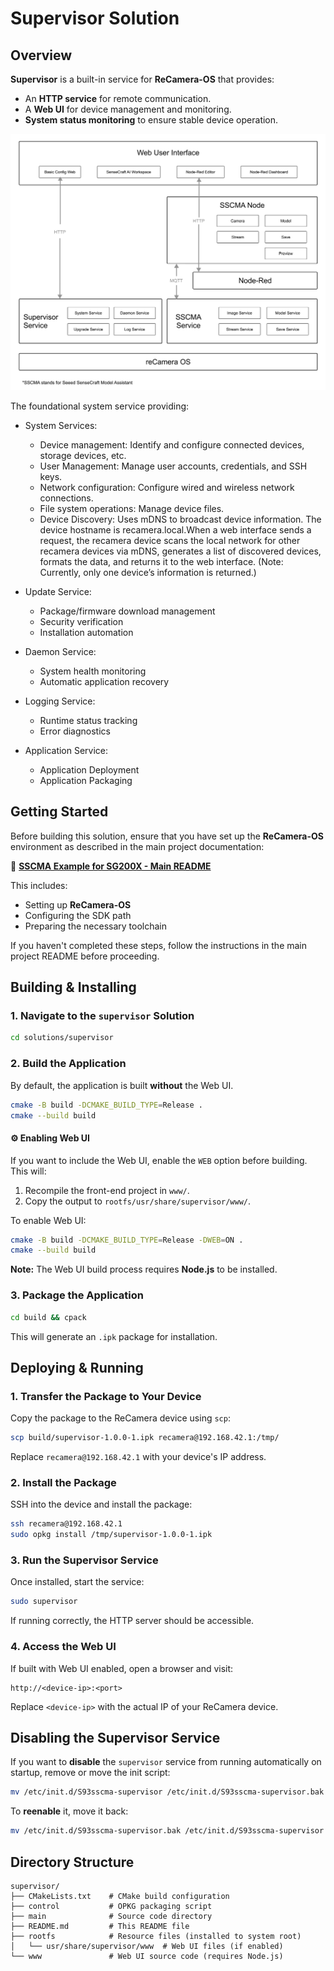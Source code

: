 # Supervisor Solution  

## Overview  

**Supervisor** is a built-in service for **ReCamera-OS** that provides:  

- An **HTTP service** for remote communication.  
- A **Web UI** for device management and monitoring.  
- **System status monitoring** to ensure stable device operation.  


![](../../images/recam_OS_structure.png)

The foundational system service providing:
- System Services:
    - Device management: Identify and configure connected devices, storage devices, etc.
    - User Management: Manage user accounts, credentials, and SSH keys.
    - Network configuration: Configure wired and wireless network connections.
    - File system operations: Manage device files.
    - Device Discovery: Uses mDNS to broadcast device information. The device hostname is recamera.local.When a web interface sends a request, the recamera device scans the local network for other recamera devices via mDNS, generates a list of discovered devices, formats the data, and returns it to the web interface. (Note: Currently, only one device’s information is returned.)

- Update Service:
    - Package/firmware download management
    - Security verification
    - Installation automation

- Daemon Service:
    - System health monitoring
    - Automatic application recovery

- Logging Service:
    - Runtime status tracking
    - Error diagnostics

- Application Service:
    - Application Deployment
    - Application Packaging


## Getting Started  

Before building this solution, ensure that you have set up the **ReCamera-OS** environment as described in the main project documentation:  

🔗 **[SSCMA Example for SG200X - Main README](../../README.md)**  

This includes:  

- Setting up **ReCamera-OS**  
- Configuring the SDK path  
- Preparing the necessary toolchain  

If you haven't completed these steps, follow the instructions in the main project README before proceeding.

## Building & Installing  

### 1. Navigate to the `supervisor` Solution  

```bash
cd solutions/supervisor
```

### 2. Build the Application  

By default, the application is built **without** the Web UI.  

```bash
cmake -B build -DCMAKE_BUILD_TYPE=Release .
cmake --build build
```

#### ⚙️ Enabling Web UI  

If you want to include the Web UI, enable the `WEB` option before building. This will:  

1. Recompile the front-end project in `www/`.  
2. Copy the output to `rootfs/usr/share/supervisor/www/`.  

To enable Web UI:  

```bash
cmake -B build -DCMAKE_BUILD_TYPE=Release -DWEB=ON .
cmake --build build
```

**Note:** The Web UI build process requires **Node.js** to be installed.

### 3. Package the Application  

```bash
cd build && cpack
```

This will generate an `.ipk` package for installation.

## Deploying & Running  

### 1. Transfer the Package to Your Device  

Copy the package to the ReCamera device using `scp`:  

```bash
scp build/supervisor-1.0.0-1.ipk recamera@192.168.42.1:/tmp/
```

Replace `recamera@192.168.42.1` with your device's IP address.

### 2. Install the Package  

SSH into the device and install the package:  

```bash
ssh recamera@192.168.42.1
sudo opkg install /tmp/supervisor-1.0.0-1.ipk
```

### 3. Run the Supervisor Service  

Once installed, start the service:  

```bash
sudo supervisor
```

If running correctly, the HTTP server should be accessible.

### 4. Access the Web UI  

If built with Web UI enabled, open a browser and visit:  

```
http://<device-ip>:<port>
```

Replace `<device-ip>` with the actual IP of your ReCamera device.

## Disabling the Supervisor Service  

If you want to **disable** the `supervisor` service from running automatically on startup, remove or move the init script:  

```bash
mv /etc/init.d/S93sscma-supervisor /etc/init.d/S93sscma-supervisor.bak
```

To **reenable** it, move it back:  

```bash
mv /etc/init.d/S93sscma-supervisor.bak /etc/init.d/S93sscma-supervisor
```

## Directory Structure  

```
supervisor/
├── CMakeLists.txt    # CMake build configuration
├── control           # OPKG packaging script
├── main              # Source code directory
├── README.md         # This README file
├── rootfs            # Resource files (installed to system root)
│   └── usr/share/supervisor/www  # Web UI files (if enabled)
└── www               # Web UI source code (requires Node.js)
```